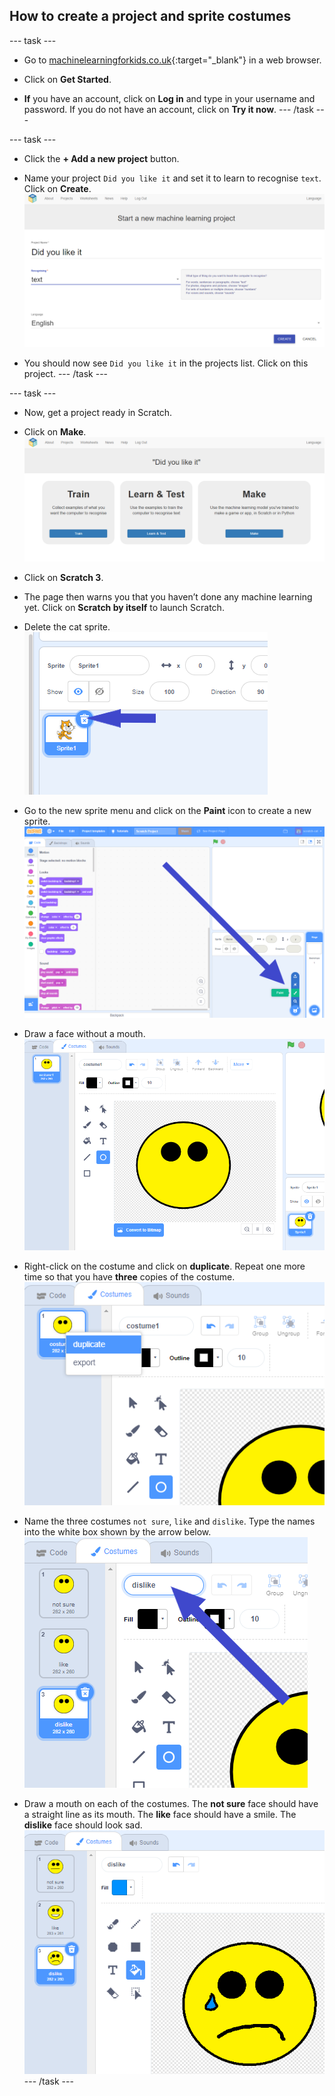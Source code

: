 ## How to create a project and sprite costumes

--- task ---
+ Go to [machinelearningforkids.co.uk](https://machinelearningforkids.co.uk/){:target="_blank"} in a web browser. 

+ Click on **Get Started**.

+ **If** you have an account, click on **Log in** and type in your username and password. If you do not have an account, click on **Try it now**.
--- /task ---

--- task ---
+ Click the **+ Add a new project** button.

+ Name your project `Did you like it` and set it to learn to recognise `text`.  Click on **Create**.
![Creating a project](images/create-project.png)

+ You should now see `Did you like it` in the projects list. Click on this project.
--- /task ---

--- task ---
+ Now, get a project ready in Scratch. 

+ Click on **Make**.
![Project main menu](images/project-make.png)

+ Click on **Scratch 3**.

+ The page then warns you that you haven’t done any machine learning yet. Click on **Scratch by itself** to launch Scratch.

+ Delete the cat sprite.
![Deleting default sprite](images/delete-cat-annotated.png)

+ Go to the new sprite menu and click on the **Paint** icon to create a new sprite.
![Paint a new sprite](images/click-paint-annotated.png)

+ Draw a face without a mouth.
![Draw a face without a mouth](images/draw-face.png)

+ Right-click on the costume and click on **duplicate**. Repeat one more time so that you have **three** copies of the costume.
![Duplicate a costume](images/duplicate-costume.png)

+ Name the three costumes `not sure`, `like` and `dislike`. Type the names into the white box shown by the arrow below.
![Rename costumes](images/costume-name-annotated.png)

+ Draw a mouth on each of the costumes. The **not sure** face should have a straight line as its mouth. The **like** face should have a smile. The **dislike** face should look sad.
![Draw mouths on the costumes](images/draw-mouths.png)
--- /task ---
